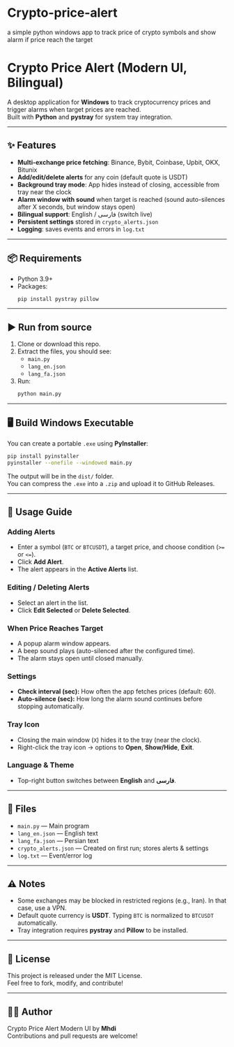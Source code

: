 # Crypto-price-alert
a simple python windows app to track price of crypto symbols and show alarm if price reach the target
# Crypto Price Alert (Modern UI, Bilingual)

A desktop application for **Windows** to track cryptocurrency prices and trigger alarms when target prices are reached.  
Built with **Python** and **pystray** for system tray integration.

---

## ✨ Features

- **Multi-exchange price fetching**: Binance, Bybit, Coinbase, Upbit, OKX, Bitunix
- **Add/edit/delete alerts** for any coin (default quote is USDT)
- **Background tray mode**: App hides instead of closing, accessible from tray near the clock
- **Alarm window with sound** when target is reached (sound auto-silences after X seconds, but window stays open)
- **Bilingual support**: English / فارسی (switch live)
- **Persistent settings** stored in `crypto_alerts.json`
- **Logging**: saves events and errors in `log.txt`

---

## 📦 Requirements

- Python 3.9+
- Packages:
  ```bash
  pip install pystray pillow
  ```

---

## ▶️ Run from source

1. Clone or download this repo.
2. Extract the files, you should see:
   - `main.py`
   - `lang_en.json`
   - `lang_fa.json`
3. Run:
   ```bash
   python main.py
   ```

---

## 🖥 Build Windows Executable

You can create a portable `.exe` using **PyInstaller**:

```bash
pip install pyinstaller
pyinstaller --onefile --windowed main.py
```

The output will be in the `dist/` folder.  
You can compress the `.exe` into a `.zip` and upload it to GitHub Releases.

---

## 🔧 Usage Guide

### Adding Alerts
- Enter a symbol (`BTC` or `BTCUSDT`), a target price, and choose condition (`>=` or `<=`).
- Click **Add Alert**.
- The alert appears in the **Active Alerts** list.

### Editing / Deleting Alerts
- Select an alert in the list.
- Click **Edit Selected** or **Delete Selected**.

### When Price Reaches Target
- A popup alarm window appears.
- A beep sound plays (auto-silenced after the configured time).
- The alarm stays open until closed manually.

### Settings
- **Check interval (sec):** How often the app fetches prices (default: 60).
- **Auto-silence (sec):** How long the alarm sound continues before stopping automatically.

### Tray Icon
- Closing the main window (`X`) hides it to the tray (near the clock).
- Right-click the tray icon → options to **Open**, **Show/Hide**, **Exit**.

### Language & Theme
- Top-right button switches between **English** and **فارسی**.

---

## 📂 Files

- `main.py` — Main program
- `lang_en.json` — English text
- `lang_fa.json` — Persian text
- `crypto_alerts.json` — Created on first run; stores alerts & settings
- `log.txt` — Event/error log

---

## ⚠️ Notes

- Some exchanges may be blocked in restricted regions (e.g., Iran). In that case, use a VPN.
- Default quote currency is **USDT**. Typing `BTC` is normalized to `BTCUSDT` automatically.
- Tray integration requires **pystray** and **Pillow** to be installed.

---

## 📜 License

This project is released under the MIT License.  
Feel free to fork, modify, and contribute!

---

## 👨‍💻 Author

Crypto Price Alert Modern UI by **Mhdi**  
Contributions and pull requests are welcome!
